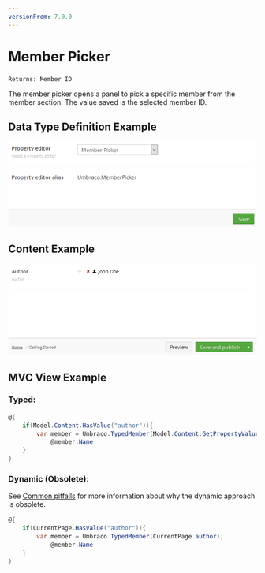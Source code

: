 ```yaml
---
versionFrom: 7.0.0
---
```


# Member Picker

`Returns: Member ID`

The member picker opens a panel to pick a specific member from the member section. The value saved is the selected member ID.

## Data Type Definition Example

![Media Picker Data Type Definition](images/Member-Picker-DataType.png)

## Content Example 

![Member Picker Content](images/Member-Picker-Content.png)

## MVC View Example

### Typed:

```csharp
@{
    if(Model.Content.HasValue("author")){
        var member = Umbraco.TypedMember(Model.Content.GetPropertyValue<int>("author"));
            @member.Name
    }
}
```

### Dynamic (Obsolete):

See [Common pitfalls](https://our.umbraco.com/documentation/reference/Common-Pitfalls/#dynamics) for more information about why the dynamic approach is obsolete.

```csharp
@{
    if(CurrentPage.HasValue("author")){
        var member = Umbraco.TypedMember(CurrentPage.author);
            @member.Name
    }
}
```
